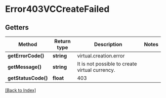 # Error403VCCreateFailed

## Getters

Method | Return type | Description | Notes
------------ | ------------- | ------------- | -------------
**getErrorCode()** | **string** | virtual.creation.error |
**getMessage()** | **string** | It is not possible to create virtual currency. |
**getStatusCode()** | **float** | 403 |

[[Back to Index]](../index.md)
